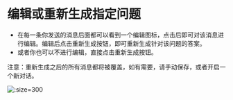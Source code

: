 # 编辑或重新生成指定问题

* 在每一条你发送的消息后面都可以看到一个编辑图标，点击后即可对该消息进行编辑。编辑后点击重新生成按钮，即可重新生成针对该问题的答案。
* 或者你也可以不进行编辑，直接点击重新生成按钮。

注意：重新生成之后的所有消息都将被覆盖，如有需要，请手动保存，或者开启一个新对话。

![](https://blog-r2.jw1.dev/MAF4uUQliPg05eNl.png ':size=300')
